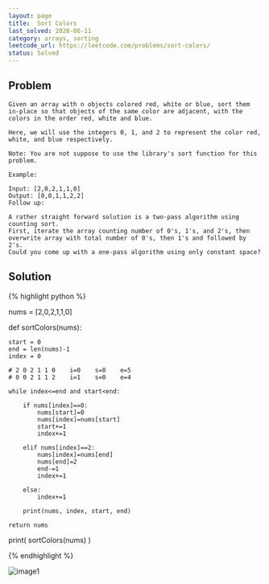 ```yaml
---
layout: page
title:  Sort Colors
last_solved: 2020-06-11
category: arrays, sorting
leetcode_url: https://leetcode.com/problems/sort-colors/
status: Solved
---
```


Problem
-------

```
Given an array with n objects colored red, white or blue, sort them in-place so that objects of the same color are adjacent, with the colors in the order red, white and blue.

Here, we will use the integers 0, 1, and 2 to represent the color red, white, and blue respectively.

Note: You are not suppose to use the library's sort function for this problem.

Example:

Input: [2,0,2,1,1,0]
Output: [0,0,1,1,2,2]
Follow up:

A rather straight forward solution is a two-pass algorithm using counting sort.
First, iterate the array counting number of 0's, 1's, and 2's, then overwrite array with total number of 0's, then 1's and followed by 2's.
Could you come up with a one-pass algorithm using only constant space?

```

Solution
----------

{% highlight python %}

nums = [2,0,2,1,1,0]

def sortColors(nums):
    
    start = 0
    end = len(nums)-1
    index = 0
    
    # 2 0 2 1 1 0    i=0    s=0    e=5
    # 0 0 2 1 1 2    i=1    s=0    e=4
    
    while index<=end and start<end:
        
        if nums[index]==0:
            nums[start]=0
            nums[index]=nums[start]
            start+=1
            index+=1
        
        elif nums[index]==2:
            nums[index]=nums[end]
            nums[end]=2
            end-=1
            index+=1
        
        else:
            index+=1
    
        print(nums, index, start, end)
    
    return nums


print( sortColors(nums) )

{% endhighlight %}


![image1]()